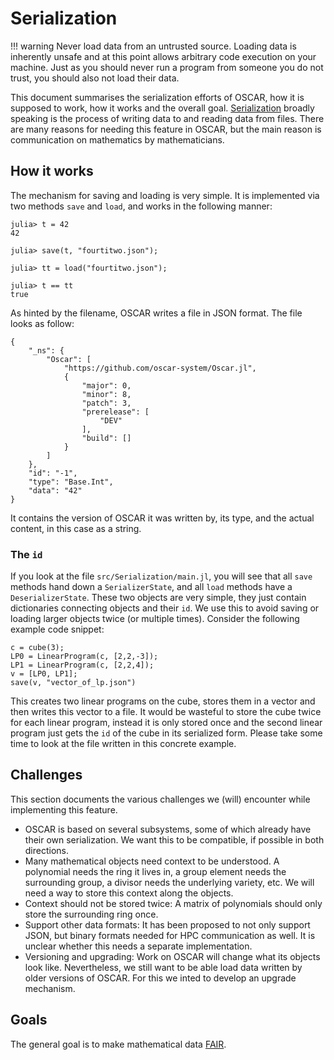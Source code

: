 # Serialization

!!! warning
    Never load data from an untrusted source. Loading data is inherently unsafe
    and at this point allows arbitrary code execution on your machine. Just as
    you should never run a program from someone you do not trust, you should
    also not load their data.

This document summarises the serialization efforts of OSCAR, how it is supposed
to work, how it works and the overall goal.
[Serialization](https://en.wikipedia.org/wiki/Serialization) broadly speaking
is the process of writing data to and reading data from files. There are many
reasons for needing this feature in OSCAR, but the main reason is communication
on mathematics by mathematicians.

## How it works
The mechanism for saving and loading is very simple. It is implemented via two
methods `save` and `load`, and works in the following manner:
```
julia> t = 42
42

julia> save(t, "fourtitwo.json");

julia> tt = load("fourtitwo.json");

julia> t == tt
true
```
As hinted by the filename, OSCAR writes a file in JSON format. The file looks
as follow:
```
{
    "_ns": {
        "Oscar": [
            "https://github.com/oscar-system/Oscar.jl",
            {
                "major": 0,
                "minor": 8,
                "patch": 3,
                "prerelease": [
                    "DEV"
                ],
                "build": []
            }
        ]
    },
    "id": "-1",
    "type": "Base.Int",
    "data": "42"
}
```
It contains the version of OSCAR it was written by, its type, and the actual
content, in this case as a string.

### The `id`
If you look at the file `src/Serialization/main.jl`, you will see that all
`save` methods hand down a `SerializerState`, and all `load` methods have a
`DeserializerState`. These two objects are very simple, they just contain
dictionaries connecting objects and their `id`. We use this to avoid saving or
loading larger objects twice (or multiple times). Consider the following
example code snippet:
```
c = cube(3);
LP0 = LinearProgram(c, [2,2,-3]);
LP1 = LinearProgram(c, [2,2,4]);
v = [LP0, LP1];
save(v, "vector_of_lp.json")
```
This creates two linear programs on the cube, stores them in a vector and then
writes this vector to a file. It would be wasteful to store the cube twice for
each linear program, instead it is only stored once and the second linear
program just gets the `id` of the cube in its serialized form. Please take some
time to look at the file written in this concrete example.

## Challenges
This section documents the various challenges we (will) encounter while
implementing this feature.
- OSCAR is based on several subsystems, some of which already have their own
  serialization. We want this to be compatible, if possible in both directions.
- Many mathematical objects need context to be understood. A polynomial needs
  the ring it lives in, a group element needs the surrounding group, a divisor
  needs the underlying variety, etc. We will need a way to store this context
  along the objects.
- Context should not be stored twice: A matrix of polynomials should only store
  the surrounding ring once.
- Support other data formats: It has been proposed to not only support JSON,
  but binary formats needed for HPC communication as well. It is unclear
  whether this needs a separate implementation.
- Versioning and upgrading: Work on OSCAR will change what its objects look
  like. Nevertheless, we still want to be able load data written by older
  versions of OSCAR. For this we inted to develop an upgrade mechanism.



## Goals

The general goal is to make mathematical data
[FAIR](https://en.wikipedia.org/wiki/FAIR_data). 
